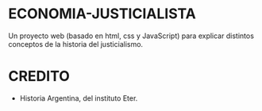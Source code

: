 # ECONOMIA-JUSTICIALISTA
Un proyecto web (basado en html, css y JavaScript) para explicar distintos conceptos de la historia del justicialismo.
# CREDITO
- Historia Argentina, del instituto Eter.
